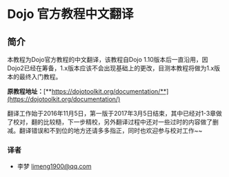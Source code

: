# Dojo 官方教程中文翻译

## 简介

本教程为Dojo官方教程的中文翻译，该教程自Dojo 1.10版本后一直沿用，因Dojo2已经在筹备，1.x版本应该不会出现基础上的更改，目测本教程将做为1.x版本的最终入门教程。

**原教程地址：**[**https://dojotoolkit.org/documentation/**](https://dojotoolkit.org/documentation/)

翻译工作始于2016年11月5日，第一版于2017年3月5日结束，其中已经对1-3章做了校对，翻的比较糙，下一步精校，另外翻译过程中还对一些过时的内容做了删减。翻译错误和不到位的地方还请多多指正，同时也欢迎参与校对工作~~

### 译者

* 李梦    limeng1900@qq.com



